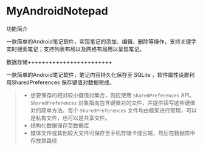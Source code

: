 # MyAndroidNotepad



功能简介

一款简单的Android笔记软件，实现笔记的添加、编辑、删除等操作，支持关键字实时搜索笔记；支持列表布局以及网格布局用以呈现笔记。



数据存储++++++++++++++++++++++++





一款简单的Android笔记软件，笔记内容持久化保存至 SQLite ，软件属性设置利用SharedPreferences 保存键值对数据完成。



> - 想要保存的相对较小键值对集合，则应使用 `SharedPreferences` API。`SharedPreferences` 对象指向包含键值对的文件，并提供读写这些键值对的简单方法。每个 `SharedPreferences` 文件均由框架进行管理，可以是私有文件，也可以是共享文件。
> - 结构化数据保存至数据库
> - 媒体文件或其他较大文件可保存至手机存储卡或云端，然后在数据库中存放其路径
>
> 

